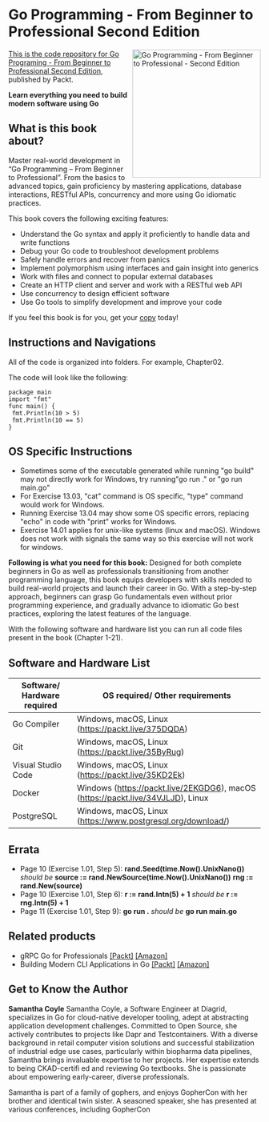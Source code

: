 # Go Programming - From Beginner to Professional Second Edition

<a href="https://www.packtpub.com/product/go-programming-from-beginner-to-professional-second-edition/9781803243054"> <img src="https://content.packt.com/B18621/cover_image_small.jpg" alt="Go Programming - From Beginner to Professional - Second Edition" itemprop="url" height="256px" align="right">

This is the code repository for [Go Programing - From Beginner to Professional Second Edition](https://www.packtpub.com/product/go-programming-from-beginner-to-professional-second-edition/9781803243054), published by Packt.

**Learn everything you need to build modern software using Go**

## What is this book about?
Master real-world development in “Go Programming – From Beginner to Professional”. From the basics to advanced topics, gain proficiency by mastering applications, database interactions, RESTful APIs, concurrency and more using Go idiomatic practices.
 
This book covers the following exciting features:
* Understand the Go syntax and apply it proficiently to handle data and write functions
* Debug your Go code to troubleshoot development problems
* Safely handle errors and recover from panics
* Implement polymorphism using interfaces and gain insight into generics
* Work with files and connect to popular external databases
* Create an HTTP client and server and work with a RESTful web API
* Use concurrency to design efficient software
* Use Go tools to simplify development and improve your code

If you feel this book is for you, get your [copy](https://a.co/d/b0BTbEk) today!

## Instructions and Navigations

All of the code is organized into folders. For example, Chapter02.

The code will look like the following:

```
package main
import "fmt"
func main() {
 fmt.Println(10 > 5)
 fmt.Println(10 == 5)
}
```

## OS Specific Instructions
* Sometimes some of the executable generated while running "go build" may not directly work for Windows, try running"go run ." or "go run main.go" 
* For Exercise 13.03, "cat" command is OS specific, "type" command would work for Windows.
* Running Exercise 13.04 may show some OS specific errors, replacing "echo" in code with "print" works for Windows.
* Exercise 14.01 applies for unix-like systems (linux and macOS). Windows does not work with signals the same way so this exercise will not work for windows. 

**Following is what you need for this book:**
Designed for both complete beginners in Go as well as professionals transitioning from another programming language, this book equips developers with skills needed to build real-world projects and launch their career in Go. With a step-by-step approach, beginners can grasp Go fundamentals even without prior programming experience, and gradually advance to idiomatic Go best practices, exploring the latest features of the language.

With the following software and hardware list you can run all code files present in the book (Chapter 1-21).

## Software and Hardware List
| Software/ Hardware required | OS required/ Other requirements |
| ------------------------------------ | ----------------------------------- |
| Go Compiler | Windows, macOS, Linux (https://packt.live/375DQDA) |
| Git | Windows, macOS, Linux (https://packt.live/35ByRug) |
| Visual Studio Code | Windows, macOS, Linux (https://packt.live/35KD2Ek) |
| Docker | Windows (https://packt.live/2EKGDG6), macOS (https://packt.live/34VJLJD), Linux |
| PostgreSQL | Windows, macOS, Linux (https://www.postgresql.org/download/) |

## Errata
* Page 10 (Exercise 1.01, Step 5): **rand.Seed(time.Now().UnixNano())** _should be_ **source := rand.NewSource(time.Now().UnixNano())**
                                                                     **rng := rand.New(source)**
* Page 10 (Exercise 1.01, Step 6): **r := rand.Intn(5) + 1** _should be_ **r := rng.Intn(5) + 1**
* Page 11 (Exercise 1.01, Step 9): **go run .** _should be_ **go run main.go**

## Related products
* gRPC Go for Professionals [[Packt]](https://www.packtpub.com/product/grpc-go-for-professionals/9781837638840) [[Amazon]](https://a.co/d/e8CWmQd)
* Building Modern CLI Applications in Go [[Packt]](https://www.packtpub.com/product/building-modern-cli-applications-in-go/9781804611654) [[Amazon]](https://a.co/d/7RhPoLY)

## Get to Know the Author
**Samantha Coyle**
Samantha Coyle, a Software Engineer at Diagrid, specializes in Go for cloud-native developer tooling, adept at abstracting application development challenges. Committed to Open Source, she actively contributes to projects like Dapr and Testcontainers. With a diverse background in retail computer vision solutions and successful stabilization of industrial edge use cases, particularly within biopharma data pipelines, Samantha brings invaluable expertise to her projects. Her expertise extends to being CKAD-certifi ed and reviewing Go textbooks. She is passionate about empowering early-career, diverse professionals.

Samantha is part of a family of gophers, and enjoys GopherCon with her brother and identical twin sister. A seasoned speaker, she has presented at various conferences, including GopherCon
